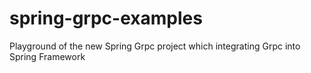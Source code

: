 # spring-grpc-examples
Playground of the new Spring Grpc project which integrating Grpc into Spring Framework
